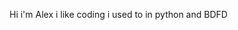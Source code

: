 Hi i'm Alex
i like coding
i used to in python and BDFD

<!---
lucifer1516/lucifer1516 is a ✨ special ✨ repository because its `README.md` (this file) appears on your GitHub profile.
You can click the Preview link to take a look at your changes.
--->
